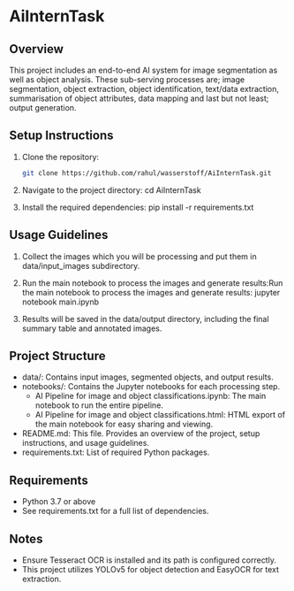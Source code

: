 # AiInternTask

## Overview
This project includes an end-to-end AI system for image segmentation as well as object analysis. These sub-serving processes are; image segmentation, object extraction, object identification, text/data extraction, summarisation of object attributes, data mapping and last but not least; output generation.

## Setup Instructions
1. Clone the repository:
   ```bash
   git clone https://github.com/rahul/wasserstoff/AiInternTask.git
   
2. Navigate to the project directory:
  cd AiInternTask
  
3. Install the required dependencies:
  pip install -r requirements.txt

## Usage Guidelines
1. Collect the images which you will be processing and put them in data/input_images subdirectory.

2. Run the main notebook to process the images and generate results:Run the main notebook to process the images and generate results: jupyter notebook main.ipynb

3. Results will be saved in the data/output directory, including the final summary table and annotated images.

## Project Structure
- data/: Contains input images, segmented objects, and output results.
- notebooks/: Contains the Jupyter notebooks for each processing step.
  - AI Pipeline for image and object classifications.ipynb: The main notebook to run the entire pipeline.
  - AI Pipeline for image and object classifications.html: HTML export of the main notebook for easy sharing and viewing.
- README.md: This file. Provides an overview of the project, setup instructions, and usage guidelines.
- requirements.txt: List of required Python packages.

## Requirements
- Python 3.7 or above
- See requirements.txt for a full list of dependencies.

## Notes
- Ensure Tesseract OCR is installed and its path is configured correctly.
- This project utilizes YOLOv5 for object detection and EasyOCR for text extraction.
